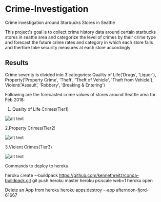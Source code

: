 # Crime-Investigation

Crime investigation around Starbucks Stores in Seattle

This project's goal is to collect crime history data around certain starbucks stores in seattle area and categorize the level of crimes by their crime type and forecast the future crime rates and category in which each store falls and therfore take security measures at each store accordingly 

## Results
Crime severity is divided into 3 categories: Quality of Life(‘Drugs’, ‘Liquor’), Property('Property Crime',
'Theft', 'Theft of Vehicle', 'Theft from Vehicle'), Violent('Assault’, 'Robbery', 'Breaking & Entering')

Following are the forecasted crime values of stores around Seattle area for Feb 2018:

1. Quality of Life Crimes(Tier1)

![alt text](https://github.com/LalithaPalleti/Crime-Investigation/blob/master/Quality%20image.png)

2.Property Crimes(Tier2)

![alt text](https://github.com/LalithaPalleti/Crime-Investigation/blob/master/Property%20image.png)

3.Violent Crimes(Tier3)

![alt text](https://github.com/LalithaPalleti/Crime-Investigation/blob/master/Violence%20image.png)

Commands to deploy to heroku

heroku create --buildpack https://github.com/kennethreitz/conda-buildpack.git
git push heroku master
heroku ps:scale web=1
heroku open

Delete an App from heroku
heroku apps:destroy --app afternoon-fjord-61667
